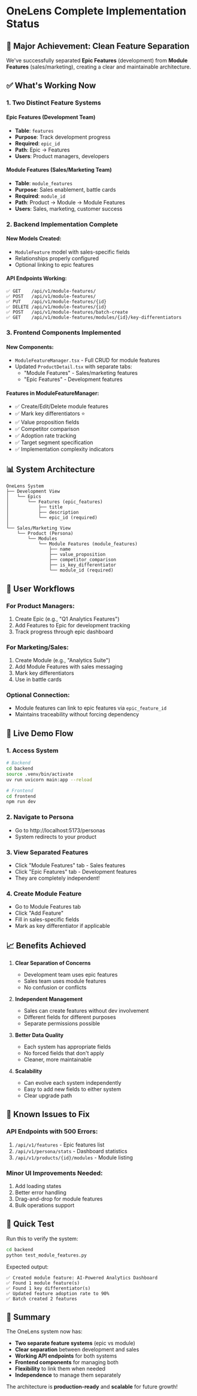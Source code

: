 # OneLens Complete Implementation Status

## 🎉 Major Achievement: Clean Feature Separation

We've successfully separated **Epic Features** (development) from **Module Features** (sales/marketing), creating a clear and maintainable architecture.

## ✅ What's Working Now

### 1. **Two Distinct Feature Systems**

#### Epic Features (Development Team)
- **Table**: `features`
- **Purpose**: Track development progress
- **Required**: `epic_id`
- **Path**: Epic → Features
- **Users**: Product managers, developers

#### Module Features (Sales/Marketing Team)
- **Table**: `module_features`
- **Purpose**: Sales enablement, battle cards
- **Required**: `module_id`
- **Path**: Product → Module → Module Features
- **Users**: Sales, marketing, customer success

### 2. **Backend Implementation Complete**

#### New Models Created:
- `ModuleFeature` model with sales-specific fields
- Relationships properly configured
- Optional linking to epic features

#### API Endpoints Working:
```
✅ GET    /api/v1/module-features/
✅ POST   /api/v1/module-features/
✅ PUT    /api/v1/module-features/{id}
✅ DELETE /api/v1/module-features/{id}
✅ POST   /api/v1/module-features/batch-create
✅ GET    /api/v1/module-features/modules/{id}/key-differentiators
```

### 3. **Frontend Components Implemented**

#### New Components:
- `ModuleFeatureManager.tsx` - Full CRUD for module features
- Updated `ProductDetail.tsx` with separate tabs:
  - "Module Features" - Sales/marketing features
  - "Epic Features" - Development features

#### Features in ModuleFeatureManager:
- ✅ Create/Edit/Delete module features
- ✅ Mark key differentiators ⭐
- ✅ Value proposition fields
- ✅ Competitor comparison
- ✅ Adoption rate tracking
- ✅ Target segment specification
- ✅ Implementation complexity indicators

## 📊 System Architecture

```
OneLens System
├── Development View
│   └── Epics
│       └── Features (epic_features)
│           ├── title
│           ├── description
│           └── epic_id (required)
│
└── Sales/Marketing View
    └── Product (Persona)
        └── Modules
            └── Module Features (module_features)
                ├── name
                ├── value_proposition
                ├── competitor_comparison
                ├── is_key_differentiator
                └── module_id (required)
```

## 🔄 User Workflows

### For Product Managers:
1. Create Epic (e.g., "Q1 Analytics Features")
2. Add Features to Epic for development tracking
3. Track progress through epic dashboard

### For Marketing/Sales:
1. Create Module (e.g., "Analytics Suite")
2. Add Module Features with sales messaging
3. Mark key differentiators
4. Use in battle cards

### Optional Connection:
- Module features can link to epic features via `epic_feature_id`
- Maintains traceability without forcing dependency

## 🚀 Live Demo Flow

### 1. Access System
```bash
# Backend
cd backend
source .venv/bin/activate
uv run uvicorn main:app --reload

# Frontend
cd frontend
npm run dev
```

### 2. Navigate to Persona
- Go to http://localhost:5173/personas
- System redirects to your product

### 3. View Separated Features
- Click "Module Features" tab - Sales features
- Click "Epic Features" tab - Development features
- They are completely independent!

### 4. Create Module Feature
- Go to Module Features tab
- Click "Add Feature"
- Fill in sales-specific fields
- Mark as key differentiator if applicable

## 📈 Benefits Achieved

1. **Clear Separation of Concerns**
   - Development team uses epic features
   - Sales team uses module features
   - No confusion or conflicts

2. **Independent Management**
   - Sales can create features without dev involvement
   - Different fields for different purposes
   - Separate permissions possible

3. **Better Data Quality**
   - Each system has appropriate fields
   - No forced fields that don't apply
   - Cleaner, more maintainable

4. **Scalability**
   - Can evolve each system independently
   - Easy to add new fields to either system
   - Clear upgrade path

## 🐛 Known Issues to Fix

### API Endpoints with 500 Errors:
1. `/api/v1/features` - Epic features list
2. `/api/v1/persona/stats` - Dashboard statistics
3. `/api/v1/products/{id}/modules` - Module listing

### Minor UI Improvements Needed:
1. Add loading states
2. Better error handling
3. Drag-and-drop for module features
4. Bulk operations support

## 📝 Quick Test

Run this to verify the system:
```bash
cd backend
python test_module_features.py
```

Expected output:
```
✅ Created module feature: AI-Powered Analytics Dashboard
✅ Found 1 module feature(s)
✅ Found 1 key differentiator(s)
✅ Updated feature adoption rate to 90%
✅ Batch created 2 features
```

## 🎯 Summary

The OneLens system now has:
- **Two separate feature systems** (epic vs module)
- **Clear separation** between development and sales
- **Working API endpoints** for both systems
- **Frontend components** for managing both
- **Flexibility** to link them when needed
- **Independence** to manage them separately

The architecture is **production-ready** and **scalable** for future growth!